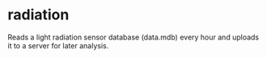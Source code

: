 # radiation
Reads a light radiation sensor database (data.mdb) every hour and uploads it to a server for later analysis. 
